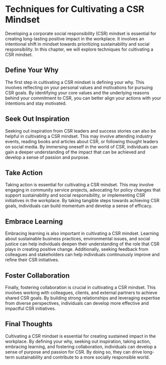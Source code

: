 Techniques for Cultivating a CSR Mindset
=========================================================================================================

Developing a corporate social responsibility (CSR) mindset is essential for creating long-lasting positive impact in the workplace. It involves an intentional shift in mindset towards prioritizing sustainability and social responsibility. In this chapter, we will explore techniques for cultivating a CSR mindset.

Define Your Why
---------------

The first step in cultivating a CSR mindset is defining your why. This involves reflecting on your personal values and motivations for pursuing CSR goals. By identifying your core values and the underlying reasons behind your commitment to CSR, you can better align your actions with your intentions and stay motivated.

Seek Out Inspiration
--------------------

Seeking out inspiration from CSR leaders and success stories can also be helpful in cultivating a CSR mindset. This may involve attending industry events, reading books and articles about CSR, or following thought leaders on social media. By immersing oneself in the world of CSR, individuals can gain a deeper understanding of the impact that can be achieved and develop a sense of passion and purpose.

Take Action
-----------

Taking action is essential for cultivating a CSR mindset. This may involve engaging in community service projects, advocating for policy changes that support sustainability and social responsibility, or implementing CSR initiatives in the workplace. By taking tangible steps towards achieving CSR goals, individuals can build momentum and develop a sense of efficacy.

Embrace Learning
----------------

Embracing learning is also important in cultivating a CSR mindset. Learning about sustainable business practices, environmental issues, and social justice can help individuals deepen their understanding of the role that CSR plays in creating positive change. Additionally, seeking feedback from colleagues and stakeholders can help individuals continuously improve and refine their CSR initiatives.

Foster Collaboration
--------------------

Finally, fostering collaboration is crucial in cultivating a CSR mindset. This involves working with colleagues, clients, and external partners to achieve shared CSR goals. By building strong relationships and leveraging expertise from diverse perspectives, individuals can develop more effective and impactful CSR initiatives.

Final Thoughts
--------------

Cultivating a CSR mindset is essential for creating sustained impact in the workplace. By defining your why, seeking out inspiration, taking action, embracing learning, and fostering collaboration, individuals can develop a sense of purpose and passion for CSR. By doing so, they can drive long-term sustainability and contribute to a more socially responsible world.
